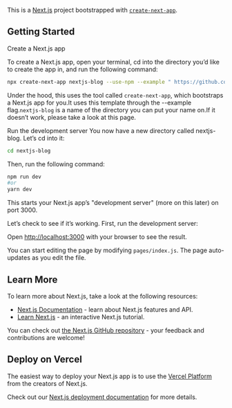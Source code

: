 This is a [Next.js](https://nextjs.org/) project bootstrapped with [`create-next-app`](https://github.com/vercel/next.js/tree/canary/packages/create-next-app).

## Getting Started
Create a Next.js app

To create a Next.js app, open your terminal, cd into the directory you’d like to create the app in, and run the following command:

```bash
npx create-next-app nextjs-blog --use-npm --example " https://github.com/CarlosVitr/Next-site-blog "
```

Under the hood, this uses the tool called `create-next-app`, which bootstraps a Next.js app for you.It uses this template through the --example flag.`nextjs-blog` is a name of the directory you can put your name on.If it doesn’t work, please take a look at this page.

Run the development server
You now have a new directory called nextjs-blog.  Let’s cd into it:

```bash
cd nextjs-blog
```
Then, run the following command:
```bash
npm run dev
#or
yarn dev
```
 This starts your Next.js app’s "development server" (more on this later) on port 3000.

 Let’s check to see if it’s working. 
First, run the development server:



Open [http://localhost:3000](http://localhost:3000) with your browser to see the result.

You can start editing the page by modifying `pages/index.js`. The page auto-updates as you edit the file.

## Learn More

To learn more about Next.js, take a look at the following resources:

- [Next.js Documentation](https://nextjs.org/docs) - learn about Next.js features and API.
- [Learn Next.js](https://nextjs.org/learn) - an interactive Next.js tutorial.

You can check out [the Next.js GitHub repository](https://github.com/vercel/next.js/) - your feedback and contributions are welcome!

## Deploy on Vercel

The easiest way to deploy your Next.js app is to use the [Vercel Platform](https://vercel.com/import?utm_medium=default-template&filter=next.js&utm_source=create-next-app&utm_campaign=create-next-app-readme) from the creators of Next.js.

Check out our [Next.js deployment documentation](https://nextjs.org/docs/deployment) for more details.
